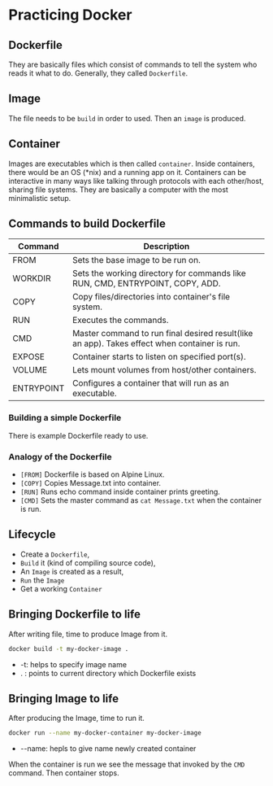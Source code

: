 # Practicing Docker

## Dockerfile

They are basically files which consist of commands to tell the system who reads it what to do. Generally, they called `Dockerfile`.

## Image

The file needs to be `build` in order to used. Then an `image` is produced.

## Container

Images are executables which is then called `container`. Inside containers, there would be an OS (*nix) and a running app on it.
Containers can be interactive in many ways like talking through protocols with each other/host, sharing file systems.
They are basically a computer with the most minimalistic setup.

## Commands to build Dockerfile

| Command | Description |
| ------- | ----------- |
| FROM    | Sets the base image to be run on. |
| WORKDIR | Sets the working directory for commands like RUN, CMD, ENTRYPOINT, COPY, ADD. |
| COPY    | Copy files/directories into container's file system. |
| RUN     | Executes the commands. |
| CMD     | Master command to run final desired result(like an app). Takes effect when container is run. |
| EXPOSE  | Container starts to listen on specified port(s). |
| VOLUME  | Lets mount volumes from host/other containers. |
| ENTRYPOINT | Configures a container that will run as an executable. |

### Building a simple Dockerfile

There is example Dockerfile ready to use.

### Analogy of the Dockerfile

* `[FROM]` Dockerfile is based on Alpine Linux.
* `[COPY]` Copies Message.txt into container.
* `[RUN]`  Runs echo command inside container prints greeting.
* `[CMD]`  Sets the master command as `cat Message.txt` when the container is run.

## Lifecycle

* Create a `Dockerfile`,
* `Build` it (kind of compiling source code),
* An `Image` is created as a result,
* `Run` the `Image`
* Get a working `Container`

## Bringing Dockerfile to life

After writing file, time to produce Image from it.

```bash
docker build -t my-docker-image .
```

* -t: helps to specify image name
* . : points to current directory which Dockerfile exists

## Bringing Image to life

After producing the Image, time to run it.

```bash
docker run --name my-docker-container my-docker-image
```

* --name: hepls to give name newly created container

When the container is run we see the message that invoked by the `CMD` command. Then container stops.
